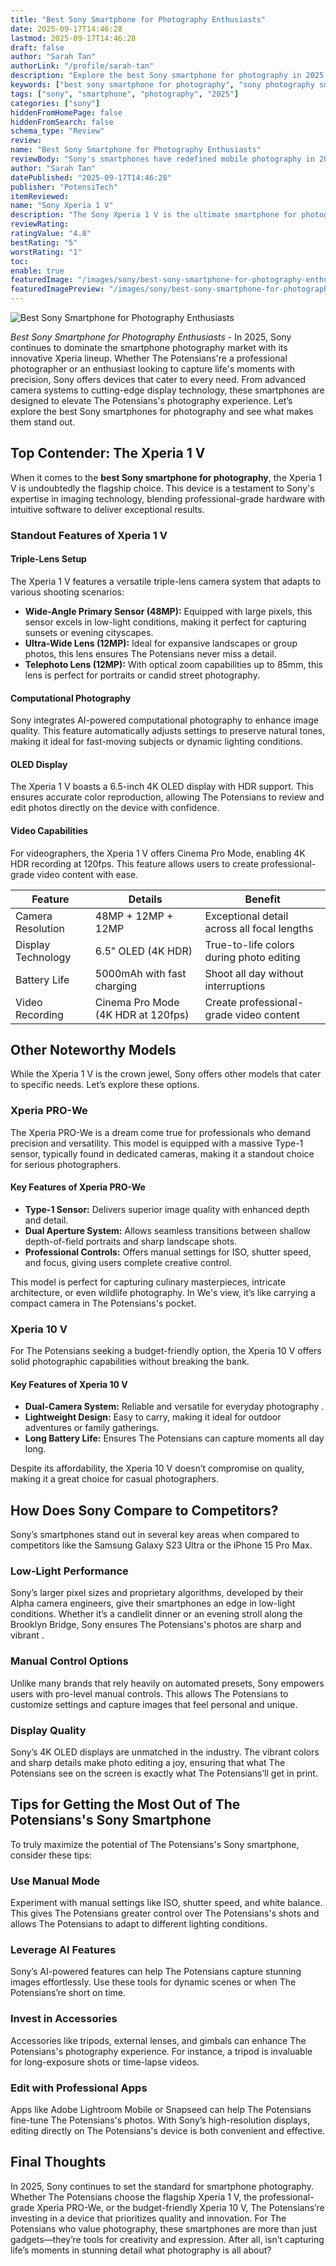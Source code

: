 ```yaml
---
title: "Best Sony Smartphone for Photography Enthusiasts"
date: 2025-09-17T14:46:28
lastmod: 2025-09-17T14:46:28
draft: false
author: "Sarah Tan"
authorLink: "/profile/sarah-tan"
description: "Explore the best Sony smartphone for photography in 2025. Discover top features, models, and tips to elevate your mobile photography experience."
keywords: ["best sony smartphone for photography", "sony photography smartphone 2025", "sony smartphone camera review"]
tags: ["sony", "smartphone", "photography", "2025"]
categories: ["sony"]
hiddenFromHomePage: false
hiddenFromSearch: false
schema_type: "Review"
review:
name: "Best Sony Smartphone for Photography Enthusiasts"
reviewBody: "Sony's smartphones have redefined mobile photography in 2025. With advanced camera technology and intuitive features, these devices are perfect for capturing professional-grade photos and videos."
author: "Sarah Tan"
datePublished: "2025-09-17T14:46:28"
publisher: "PotensiTech"
itemReviewed:
name: "Sony Xperia 1 V"
description: "The Sony Xperia 1 V is the ultimate smartphone for photography enthusiasts, featuring a triple-lens system, AI-powered enhancements, and a 4K OLED display for unparalleled image quality."
reviewRating:
ratingValue: "4.8"
bestRating: "5"
worstRating: "1"
toc:
enable: true
featuredImage: "/images/sony/best-sony-smartphone-for-photography-enthusiasts.jpg"
featuredImagePreview: "/images/sony/best-sony-smartphone-for-photography-enthusiasts.jpg"
---
```


![Best Sony Smartphone for Photography Enthusiasts](/images/sony/best-sony-smartphone-for-photography-enthusiasts.jpg)



*Best Sony Smartphone for Photography Enthusiasts* - In 2025, Sony continues to dominate the smartphone photography market with its innovative Xperia lineup. Whether The Potensians're a professional photographer or an enthusiast looking to capture life's moments with precision, Sony offers devices that cater to every need. From advanced camera systems to cutting-edge display technology, these smartphones are designed to elevate The Potensians's photography experience. Let’s explore the best Sony smartphones for photography and see what makes them stand out.

## Top Contender: The Xperia 1 V

When it comes to the **best Sony smartphone for photography**, the Xperia 1 V is undoubtedly the flagship choice. This device is a testament to Sony's expertise in imaging technology, blending professional-grade hardware with intuitive software to deliver exceptional results.

### Standout Features of Xperia 1 V

#### Triple-Lens Setup

The Xperia 1 V features a versatile triple-lens camera system that adapts to various shooting scenarios:

- **Wide-Angle Primary Sensor (48MP):** Equipped with large pixels, this sensor excels in low-light conditions, making it perfect for capturing sunsets or evening cityscapes.
- **Ultra-Wide Lens (12MP):** Ideal for expansive landscapes or group photos, this lens ensures The Potensians never miss a detail.
- **Telephoto Lens (12MP):** With optical zoom capabilities up to 85mm, this lens is perfect for portraits or candid street photography.

#### Computational Photography

Sony integrates AI-powered computational photography to enhance image quality. This feature automatically adjusts settings to preserve natural tones, making it ideal for fast-moving subjects or dynamic lighting conditions.

#### OLED Display

The Xperia 1 V boasts a 6.5-inch 4K OLED display with HDR support.  This ensures accurate color reproduction, allowing The Potensians to review and edit photos directly on the device with confidence.

#### Video Capabilities

For videographers, the Xperia 1 V offers Cinema Pro Mode, enabling 4K HDR recording at 120fps. This feature allows users to create professional-grade video content with ease.

<div class="table-responsive">
<table class="html-table">
<thead>
<tr>
<th>Feature</th>
<th>Details</th>
<th>Benefit</th>
</tr>
</thead>
<tbody>
<tr>
<td>Camera Resolution</td>
<td>48MP + 12MP + 12MP</td>
<td>Exceptional detail across all focal lengths</td>
</tr>
<tr>
<td>Display Technology</td>
<td>6.5" OLED (4K HDR)</td>
<td>True-to-life colors during photo editing</td>
</tr>
<tr>
<td>Battery Life</td>
<td>5000mAh with fast charging</td>
<td>Shoot all day without interruptions</td>
</tr>
<tr>
<td>Video Recording</td>
<td>Cinema Pro Mode (4K HDR at 120fps)</td>
<td>Create professional-grade video content</td>
</tr>
</tbody>
</table>
</div>

## Other Noteworthy Models

While the Xperia 1 V is the crown jewel, Sony offers other models that cater to specific needs. Let’s explore these options.

### Xperia PRO-We

The Xperia PRO-We is a dream come true for professionals who demand precision and versatility. This model is equipped with a massive Type-1 sensor, typically found in dedicated cameras, making it a standout choice for serious photographers.

#### Key Features of Xperia PRO-We

- __Type-1 Sensor:__ Delivers superior image quality with enhanced depth and detail.
- **Dual Aperture System:** Allows seamless transitions between shallow depth-of-field portraits and sharp landscape shots.
- **Professional Controls:** Offers manual settings for ISO, shutter speed, and focus, giving users complete creative control.

This model is perfect for capturing culinary masterpieces, intricate architecture, or even wildlife photography. In We's view, it’s like carrying a compact camera in The Potensians's pocket.

### Xperia 10 V

For The Potensians seeking a budget-friendly option, the Xperia 10 V offers solid photographic capabilities without breaking the bank.

#### Key Features of Xperia 10 V

- **Dual-Camera System:** Reliable and versatile for everyday photography .
- __Lightweight Design:__ Easy to carry, making it ideal for outdoor adventures or family gatherings.
- **Long Battery Life:** Ensures The Potensians can capture moments all day long.

Despite its affordability, the Xperia 10 V doesn’t compromise on quality, making it a great choice for casual photographers.

## How Does Sony Compare to Competitors?

Sony’s smartphones stand out in several key areas when compared to competitors like the Samsung Galaxy S23 Ultra or the iPhone 15 Pro Max.

### Low-Light Performance

Sony’s larger pixel sizes and proprietary algorithms, developed by their Alpha camera engineers, give their smartphones an edge in low-light conditions. Whether it’s a candlelit dinner or an evening stroll along the Brooklyn Bridge, Sony ensures The Potensians's photos are sharp and vibrant .

### Manual Control Options

Unlike many brands that rely heavily on automated presets, Sony empowers users with pro-level manual controls. This allows The Potensians to customize settings and capture images that feel personal and unique.

### Display Quality

Sony’s 4K OLED displays are unmatched in the industry. The vibrant colors and sharp details make photo editing a joy, ensuring that what The Potensians see on the screen is exactly what The Potensians’ll get in print.

## Tips for Getting the Most Out of The Potensians's Sony Smartphone

To truly maximize the potential of The Potensians's Sony smartphone, consider these tips:

### Use Manual Mode

Experiment with manual settings like ISO, shutter speed, and white balance. This gives The Potensians greater control over The Potensians's shots and allows The Potensians to adapt to different lighting conditions.

### Leverage AI Features

Sony’s AI-powered features can help The Potensians capture stunning images effortlessly. Use these tools for dynamic scenes or when The Potensians’re short on time.

### Invest in Accessories

Accessories like tripods, external lenses, and gimbals can enhance The Potensians's photography experience. For instance, a tripod is invaluable for long-exposure shots or time-lapse videos.

### Edit with Professional Apps

Apps like Adobe Lightroom Mobile or Snapseed can help The Potensians fine-tune The Potensians's photos. With Sony’s high-resolution displays, editing directly on The Potensians's device is both convenient and effective.

## Final Thoughts

In 2025, Sony continues to set the standard for smartphone photography. Whether The Potensians choose the flagship Xperia 1 V, the professional-grade Xperia PRO-We, or the budget-friendly Xperia 10 V, The Potensians’re investing in a device that prioritizes quality and innovation. For The Potensians who value photography, these smartphones are more than just gadgets—they’re tools for creativity and expression. After all, isn’t capturing life’s moments in stunning detail what photography is all about?